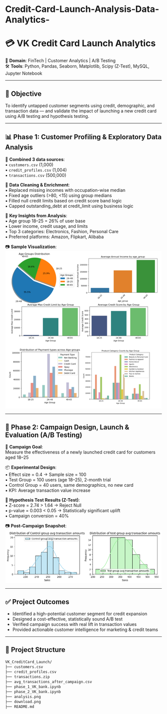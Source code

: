 # Credit-Card-Launch-Analysis-Data-Analytics-
# 💳 VK Credit Card Launch Analytics

📌 **Domain**: FinTech | Customer Analytics | A/B Testing  
🛠 **Tools**: Python, Pandas, Seaborn, Matplotlib, Scipy (Z-Test), MySQL, Jupyter Notebook

---

## 🎯 Objective
To identify untapped customer segments using credit, demographic, and transaction data — and validate the impact of launching a new credit card using A/B testing and hypothesis testing.

---

## 📊 Phase 1: Customer Profiling & Exploratory Data Analysis

🔗 **Combined 3 data sources**:  
▪ `customers.csv` (1,000)  
▪ `credit_profiles.csv` (1,004)  
▪ `transactions.csv` (500,000)

🧹 **Data Cleaning & Enrichment**:  
▪ Replaced missing incomes with occupation-wise median  
▪ Fixed age outliers (>80, <15) using group medians  
▪ Filled null credit limits based on credit score band logic  
▪ Capped outstanding_debt at credit_limit using business logic

🔎 **Key Insights from Analysis**:  
▪ Age group 18–25 = 26% of user base  
▪ Lower income, credit usage, and limits  
▪ Top 3 categories: Electronics, Fashion, Personal Care  
▪ Preferred platforms: Amazon, Flipkart, Alibaba

📷 **Sample Visualization**:  
![EDA Visualization](analysis.png)

---

## 🚀 Phase 2: Campaign Design, Launch & Evaluation (A/B Testing)

🎯 **Campaign Goal**:  
Measure the effectiveness of a newly launched credit card for customers aged 18–25

📦 **Experimental Design**:  
▪ Effect size = 0.4 → Sample size = 100  
▪ Test Group = 100 users (age 18–25), 2-month trial  
▪ Control Group = 40 users, same demographics, no new card  
▪ KPI: Average transaction value increase

📐 **Hypothesis Test Results (Z-Test)**:  
▪ Z-score = 2.74 > 1.64 → Reject Null  
▪ p-value = 0.003 < 0.05 → Statistically significant uplift  
▪ Campaign conversion = 40%

📷 **Post-Campaign Snapshot**:  
![Post Campaign Result](download.png)

---

## ✅ Project Outcomes

- Identified a high-potential customer segment for credit expansion  
- Designed a cost-effective, statistically sound A/B test  
- Verified campaign success with real lift in transaction values  
- Provided actionable customer intelligence for marketing & credit teams

---

## 📂 Project Structure

```
VK_CreditCard_Launch/
├── customers.csv
├── credit_profiles.csv
├── transactions.zip
├── avg_transactions_after_campaign.csv
├── phase_1_VK_bank.ipynb
├── phase_2_VK_bank.ipynb
├── analysis.png
├── download.png
├── README.md
```
